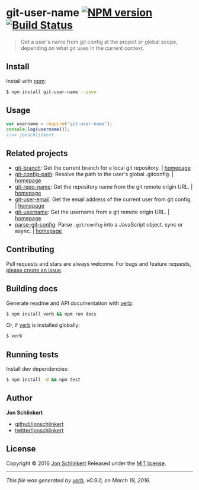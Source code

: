 # git-user-name [![NPM version](https://img.shields.io/npm/v/git-user-name.svg)](https://www.npmjs.com/package/git-user-name) [![Build Status](https://img.shields.io/travis/jonschlinkert/git-user-name.svg)](https://travis-ci.org/jonschlinkert/git-user-name)

> Get a user's name from git config at the project or global scope, depending on what git uses in the current context.

## Install

Install with [npm](https://www.npmjs.com/):

```sh
$ npm install git-user-name --save
```

## Usage

```js
var username = require('git-user-name');
console.log(username());
//=> jonschlinkert
```

## Related projects

* [git-branch](https://www.npmjs.com/package/git-branch): Get the current branch for a local git repository. | [homepage](https://github.com/jonschlinkert/git-branch)
* [git-config-path](https://www.npmjs.com/package/git-config-path): Resolve the path to the user's global .gitconfig. | [homepage](https://github.com/jonschlinkert/git-config-path)
* [git-repo-name](https://www.npmjs.com/package/git-repo-name): Get the repository name from the git remote origin URL. | [homepage](https://github.com/jonschlinkert/git-repo-name)
* [git-user-email](https://www.npmjs.com/package/git-user-email): Get the email address of the current user from git config. | [homepage](https://github.com/jonschlinkert/git-user-email)
* [git-username](https://www.npmjs.com/package/git-username): Get the username from a git remote origin URL. | [homepage](https://github.com/jonschlinkert/git-username)
* [parse-git-config](https://www.npmjs.com/package/parse-git-config): Parse `.git/config` into a JavaScript object. sync or async. | [homepage](https://github.com/jonschlinkert/parse-git-config)

## Contributing

Pull requests and stars are always welcome. For bugs and feature requests, [please create an issue](https://github.com/jonschlinkert/git-user-name/issues/new).

## Building docs

Generate readme and API documentation with [verb](https://github.com/verbose/verb):

```sh
$ npm install verb && npm run docs
```

Or, if [verb](https://github.com/verbose/verb) is installed globally:

```sh
$ verb
```

## Running tests

Install dev dependencies:

```sh
$ npm install -d && npm test
```

## Author

**Jon Schlinkert**

* [github/jonschlinkert](https://github.com/jonschlinkert)
* [twitter/jonschlinkert](http://twitter.com/jonschlinkert)

## License

Copyright © 2016 [Jon Schlinkert](http://github.com/https://github.com/jonschlinkert)
Released under the [MIT license](https://github.com/jonschlinkert/git-user-name/blob/master/LICENSE).

***

_This file was generated by [verb](https://github.com/verbose/verb), v0.9.0, on March 19, 2016._